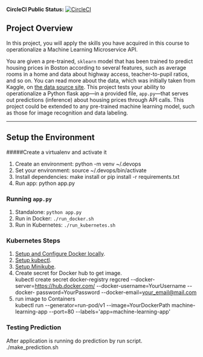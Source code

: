 **CircleCI Public Status:** [![CircleCI](https://circleci.com/gh/chalalaz/ml-microservice-kubernetes.svg?style=svg)](https://circleci.com/gh/chalalaz/ml-microservice-kubernetes)

## Project Overview

In this project, you will apply the skills you have acquired in this course to operationalize a Machine Learning Microservice API. 

You are given a pre-trained, `sklearn` model that has been trained to predict housing prices in Boston according to several features, such as average rooms in a home and data about highway access, teacher-to-pupil ratios, and so on. You can read more about the data, which was initially taken from Kaggle, on [the data source site](https://www.kaggle.com/c/boston-housing). This project tests your ability to operationalize a Python flask app—in a provided file, `app.py`—that serves out predictions (inference) about housing prices through API calls. This project could be extended to any pre-trained machine learning model, such as those for image recognition and data labeling.

---

## Setup the Environment

#####Create a virtualenv and activate it
1. Create an environment: python -m venv ~/.devops
2. Set your environment: source ~/.devops/bin/activate
3. Install dependencies: make install or pip install -r requirements.txt
4. Run app: python app.py

### Running `app.py`

1. Standalone:  `python app.py`
2. Run in Docker:  `./run_docker.sh`
3. Run in Kubernetes:  `./run_kubernetes.sh`

### Kubernetes Steps

1. [Setup and Configure Docker locally](https://docs.docker.com/install/).
2. [Setup kubectl](https://kubernetes.io/docs/tasks/tools/install-kubectl/).
3. [Setup Minikube](https://kubernetes.io/docs/tasks/tools/install-minikube/).
4. Create secret for Docker hub to get image.\
   kubectl create secret docker-registry regcred --docker-server=https://hub.docker.com/ --docker-username=YourUsername --docker-    password=YourPassword --docker-email=your_email@mail.com
5. run image to Containers\
kubectl run --generator=run-pod/v1 --image=YourDockerPath machine-learning-app --port=80 --labels='app=machine-learning-app'

### Testing Prediction 
   After application is running do prediction by run script.\
   ./make_prediction.sh

